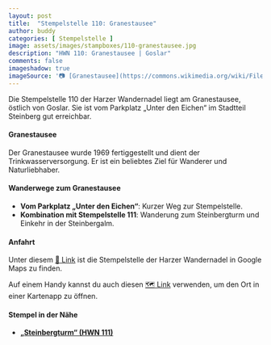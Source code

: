 ```yaml
---
layout: post
title:  "Stempelstelle 110: Granestausee"
author: buddy
categories: [ Stempelstelle ]
image: assets/images/stampboxes/110-granestausee.jpg
description: "HWN 110: Granestausee | Goslar"
comments: false
imageshadow: true
imageSource: '📷 [Granestausee](https://commons.wikimedia.org/wiki/File:Granestausee.jpg) von <a href="//commons.wikimedia.org/wiki/User:B.Thomas95" title="User:B.Thomas95">Thomas Binder</a> unter Lizenz [CC BY-SA 4.0](https://creativecommons.org/licenses/by-sa/4.0)'
---
```


Die Stempelstelle 110 der Harzer Wandernadel liegt am Granestausee, östlich von Goslar. Sie ist vom Parkplatz „Unter den Eichen“ im Stadtteil Steinberg gut erreichbar. 

#### Granestausee

Der Granestausee wurde 1969 fertiggestellt und dient der Trinkwasserversorgung. Er ist ein beliebtes Ziel für Wanderer und Naturliebhaber. 

#### Wanderwege zum Granestausee

- **Vom Parkplatz „Unter den Eichen“**: Kurzer Weg zur Stempelstelle. 
- **Kombination mit Stempelstelle 111**: Wanderung zum Steinbergturm und Einkehr in der Steinbergalm. 

#### Anfahrt

Unter diesem [📍 Link](https://www.google.com/maps/dir/?api=1&origin=&destination=51.90058%2C%2010.38222) ist die Stempelstelle der Harzer Wandernadel in Google Maps zu finden.

<div class="android-only">
  Auf einem Handy kannst du auch diesen 
  <a href="geo:51.90058,10.38222">🗺️ Link</a> 
  verwenden, um den Ort in einer Kartenapp zu öffnen.
  <p></p>
</div>

#### Stempel in der Nähe

- [**„Steinbergturm“ (HWN 111)**](/stempelstelle-111-steinbergturm-steinbergalm)
